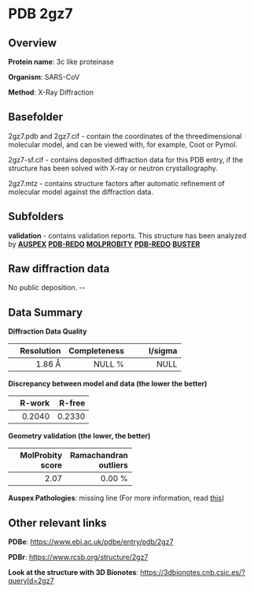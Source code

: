 # PDB 2gz7

## Overview

**Protein name**: 3c like proteinase

**Organism**: SARS-CoV

**Method**: X-Ray Diffraction

## Basefolder

2gz7.pdb and 2gz7.cif - contain the coordinates of the threedimensional molecular model, and can be viewed with, for example, Coot or Pymol.

2gz7-sf.cif - contains deposited diffraction data for this PDB entry, if the structure has been solved with X-ray or neutron crystallography.

2gz7.mtz - contains structure factors after automatic refinement of molecular model against the diffraction data.

## Subfolders





**validation** - contains validation reports. This structure has been analyzed by [**AUSPEX**](https://github.com/thorn-lab/coronavirus_structural_task_force/tree/master/pdb/3c_like_proteinase/SARS-CoV/2gz7/validation/auspex) [**PDB-REDO**](https://github.com/thorn-lab/coronavirus_structural_task_force/tree/master/pdb/3c_like_proteinase/SARS-CoV/2gz7/validation/pdb-redo) [**MOLPROBITY**](https://github.com/thorn-lab/coronavirus_structural_task_force/tree/master/pdb/3c_like_proteinase/SARS-CoV/2gz7/validation/molprobity) [**PDB-REDO**](https://github.com/thorn-lab/coronavirus_structural_task_force/blob/master/pdb/3c_like_proteinase/SARS-CoV/2gz7/validation/Xtriage_output.log) [**BUSTER**](https://www.globalphasing.com/buster/wiki/index.cgi?Covid19Pdb2GZ7)

## Raw diffraction data

No public deposition. --<br> 

## Data Summary
**Diffraction Data Quality**

|   | Resolution | Completeness| I/sigma |
|---|-------------:|----------------:|--------------:|
|   |1.86 Å|NULL  %|<img width=50/>NULL |

**Discrepancy between model and data (the lower the better)**

|   | **R-work**| **R-free**   
|---|-------------:|----------------:|           
||  0.2040|  0.2330|

**Geometry validation (the lower, the better)**

|   |**MolProbity<br>score**| **Ramachandran<br>outliers** 
|---|-------------:|----------------:|
||  2.07|  0.00 %|

**Auspex Pathologies**: missing line (For more information, read [this](https://github.com/thorn-lab/coronavirus_structural_task_force/blob/master/pdb/3c_like_proteinase/SARS-CoV/2gz7/validation/auspex/2gz7_auspex_comments.txt))

 



## Other relevant links 
**PDBe**:  https://www.ebi.ac.uk/pdbe/entry/pdb/2gz7
 
**PDBr**: https://www.rcsb.org/structure/2gz7 

**Look at the structure with 3D Bionotes**: https://3dbionotes.cnb.csic.es/?queryId=2gz7


